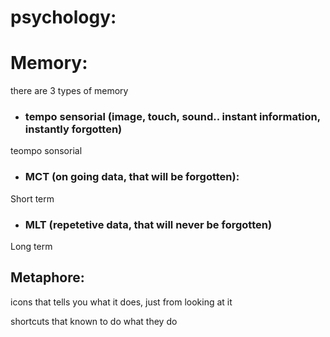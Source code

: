 # psychology:


# Memory:
there are 3 types of memory

- ### tempo sensorial (image, touch, sound.. instant information, instantly forgotten)
 teompo sonsorial
 
- ### MCT (on going data, that will be forgotten):
Short term

- ### MLT (repetetive data, that will never be forgotten)
Long term



## Metaphore:
icons that tells you what it does, just from looking at it

shortcuts that known to do what they do




